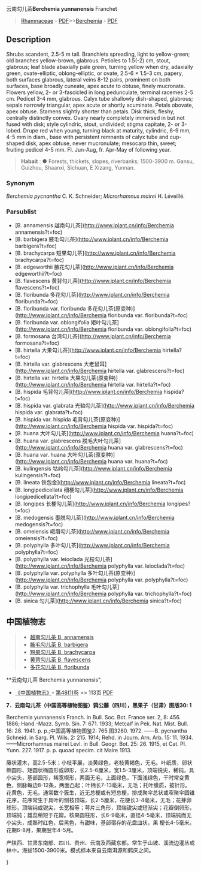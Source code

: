 云南勾儿茶**Berchemia yunnanensis** Franchet

> [Rhamnaceae](http://www.iplant.cn/info/Rhamnaceae?t=foc) - [PDF](http://www.iplant.cn/foc/pdf/Rhamnaceae.pdf)>>[Berchemia](http://www.iplant.cn/info/Berchemia?t=foc) - [PDF](http://www.iplant.cn/foc/pdf/Berchemia.pdf)

## Description

Shrubs scandent, 2.5-5 m tall. Branchlets spreading, light to yellow-green; old branches yellow-brown, glabrous. Petioles to 1.5(-2) cm, stout, glabrous; leaf blade abaxially pale green, turning yellow when dry, adaxially green, ovate-elliptic, oblong-elliptic, or ovate, 2.5-6 × 1.5-3 cm, papery, both surfaces glabrous, lateral veins 8-12 pairs, prominent on both surfaces, base broadly cuneate, apex acute to obtuse, finely mucronate. Flowers yellow, 2- or 3-fascicled in long pedunculate, terminal racemes 2-5 cm. Pedicel 3-4 mm, glabrous. Calyx tube shallowly dish-shaped, glabrous; sepals narrowly triangular, apex acute or shortly acuminate. Petals obovate, apex obtuse. Stamens slightly shorter than petals. Disk thick, fleshy, centrally distinctly convex. Ovary nearly completely immersed in but not fused with disk; style cylindric, stout, undivided; stigma capitate, 2- or 3-lobed. Drupe red when young, turning black at maturity, cylindric, 6-9 mm, 4-5 mm in diam., base with persistent remnants of calyx tube and cup-shaped disk, apex obtuse, never mucronulate; mesocarp thin, sweet; fruiting pedicel 4-5 mm. Fl. Jun-Aug, fr. Apr-May of following year.


> **Habait** : 
>●  Forests, thickets, slopes, riverbanks; 1500-3900 m. Gansu, Guizhou, Shaanxi, Sichuan, E Xizang, Yunnan.

### Synonym
*Berchemia pycnantha* C. K. Schneider; *Microrhamnus mairei* H. Léveillé.

### Parsublist

* [B.  annamensis  越南勾儿茶](http://www.iplant.cn/info/Berchemia annamensis?t=foc)
* [B.  barbigera  腋毛勾儿茶](http://www.iplant.cn/info/Berchemia barbigera?t=foc)
* [B.  brachycarpa  短果勾儿茶](http://www.iplant.cn/info/Berchemia brachycarpa?t=foc)
* [B.  edgeworthii  腋花勾儿茶](http://www.iplant.cn/info/Berchemia edgeworthii?t=foc)
* [B.  flavescens  黄背勾儿茶](http://www.iplant.cn/info/Berchemia flavescens?t=foc)
* [B.  floribunda  多花勾儿茶](http://www.iplant.cn/info/Berchemia floribunda?t=foc)
* [B.  floribunda var. floribunda  多花勾儿茶(原变种)](http://www.iplant.cn/info/Berchemia floribunda var. floribunda?t=foc)
* [B.  floribunda var. oblongifolia  矩叶勾儿茶](http://www.iplant.cn/info/Berchemia floribunda var. oblongifolia?t=foc)
* [B.  formosana  台湾勾儿茶](http://www.iplant.cn/info/Berchemia formosana?t=foc)
* [B.  hirtella  大果勾儿茶](http://www.iplant.cn/info/Berchemia hirtella?t=foc)
* [B.  hirtella var. glabrescens  大老鼠耳](http://www.iplant.cn/info/Berchemia hirtella var. glabrescens?t=foc)
* [B.  hirtella var. hirtella  大果勾儿茶(原变种)](http://www.iplant.cn/info/Berchemia hirtella var. hirtella?t=foc)
* [B.  hispida  毛背勾儿茶](http://www.iplant.cn/info/Berchemia hispida?t=foc)
* [B.  hispida var. glabrata  光轴勾儿茶](http://www.iplant.cn/info/Berchemia hispida var. glabrata?t=foc)
* [B.  hispida var. hispida  毛背勾儿茶(原变种)](http://www.iplant.cn/info/Berchemia hispida var. hispida?t=foc)
* [B.  huana  大叶勾儿茶](http://www.iplant.cn/info/Berchemia huana?t=foc)
* [B.  huana var. glabrescens  脱毛大叶勾儿茶](http://www.iplant.cn/info/Berchemia huana var. glabrescens?t=foc)
* [B.  huana var. huana  大叶勾儿茶(原变种)](http://www.iplant.cn/info/Berchemia huana var. huana?t=foc)
* [B.  kulingensis  牯岭勾儿茶](http://www.iplant.cn/info/Berchemia kulingensis?t=foc)
* [B.  lineata  铁包金](http://www.iplant.cn/info/Berchemia lineata?t=foc)
* [B.  longipedicellata  细梗勾儿茶](http://www.iplant.cn/info/Berchemia longipedicellata?t=foc)
* [B.  longipes  长梗勾儿茶](http://www.iplant.cn/info/Berchemia longipes?t=foc)
* [B.  medogensis  墨脱勾儿茶](http://www.iplant.cn/info/Berchemia medogensis?t=foc)
* [B.  omeiensis  峨眉勾儿茶](http://www.iplant.cn/info/Berchemia omeiensis?t=foc)
* [B.  polyphylla  多叶勾儿茶](http://www.iplant.cn/info/Berchemia polyphylla?t=foc)
* [B.  polyphylla var. leioclada  光枝勾儿茶](http://www.iplant.cn/info/Berchemia polyphylla var. leioclada?t=foc)
* [B.  polyphylla var. polyphylla  多叶勾儿茶(原变种)](http://www.iplant.cn/info/Berchemia polyphylla var. polyphylla?t=foc)
* [B.  polyphylla var. trichophylla  毛叶勾儿茶](http://www.iplant.cn/info/Berchemia polyphylla var. trichophylla?t=foc)
* [B.  sinica  勾儿茶](http://www.iplant.cn/info/Berchemia sinica?t=foc)


## 中国植物志

> * [越南勾儿茶  B.  annamensis](Berchemia-annamensis-越南勾儿茶.md)
> * [腋毛勾儿茶  B.  barbigera](Berchemia-barbigera-腋毛勾儿茶.md)
> * [短果勾儿茶  B.  brachycarpa](Berchemia-brachycarpa-短果勾儿茶.md)
> * [黄背勾儿茶  B.  flavescens](Berchemia-flavescens-黄背勾儿茶.md)
> * [多花勾儿茶  B.  floribunda](Berchemia-floribunda-多花勾儿茶.md)


**云南勾儿茶 Berchemia yunnanensis",

* [《中国植物志》](http://www.iplant.cn/frps)- [第48(1)卷](http://www.iplant.cn/frps/vol/48(1)) >> 113页 [PDF](http://www.iplant.cn/frps/pdf/48(1)/113a.PDF)


**7．云南勾儿茶（中国高等植物图鉴）鸦公藤（四川），黑果子（甘肃）图版30: 1**

Berchemia yunnanensis Franch. in Bull. Soc. Bot. France ser. 2, 8: 456. 1886; Hand.-Mazz. Symb. Sin. 7: 671. 1933; Metcalf in Pek. Nat. Mist. Bull. 16: 28. 1941. p. p.;中国高等植物图鉴2: 765.图3260. 1972. ——B. pycnantha Schneid. in Sarg. Pl. Wils. 2: 215. 1914; Rehd. in Journ. Arn. Arb. 15: 11. 1934. ——Microrhamnus mairei Levl. in Bull. Geogr. Bot. 25: 26. 1915, et Cat. Pl. Yunn. 227. 1917. p. p. quoad specim. cit Maire 1913.

藤状灌木，高2.5-5米；小枝平展，淡黄绿色，老枝黄褐色，无毛。叶纸质，卵状椭圆形、矩圆状椭圆形或卵形，长2.5-6厘米，宽1.5-3厘米，顶端锐尖，稀钝，具小尖头，基部圆形，稀宽楔形，两面无毛，上面绿色，下面浅绿色，干时常变黄色，侧脉每边8-12条，两面凸起；叶柄长7-13毫米，无毛；托叶膜质，披针形。花黄色，无毛，通常数个簇生，近无总梗或有短总梗，排成聚伞总状或窄聚伞圆锥花序，花序常生于具叶的侧枝顶端，长2-5厘米，花梗长3-4毫米，无毛；花芽卵球形，顶端钝或锐尖，长宽相等；萼片三角形，顶端锐尖或短渐尖；花瓣倒卵形，顶端钝；雄蕊稍短于花瓣。核果圆柱形，长6-9毫米，直径4-5毫米，顶端钝而无小尖头，成熟时红色，后黑色，有甜味，基部宿存的花盘皿状，果 梗长4-5毫米。花期6-8月，果期翌年4-5月。

产陕西、甘肃东南部、四川、贵州、云南及西藏东部。常生于山坡、溪流边灌丛或林中，海拔1500-3900米。模式标本来自云南洱源和鹤庆之间。

}